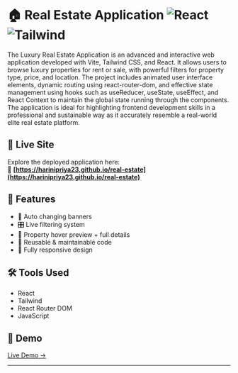# 🏠 Real Estate Application ![React](https://img.shields.io/badge/React-18-blue) ![Tailwind](https://img.shields.io/badge/TailwindCSS-3.0-blue)

The Luxury Real Estate Application is an advanced and interactive web application developed with Vite, Tailwind CSS, and React. It allows users to browse luxury properties for rent or sale, with powerful filters for property type, price, and location. The project includes animated user interface elements,  dynamic routing using react-router-dom, and effective state management using hooks such as useReducer, useState, useEffect, and React Context to maintain the global state running through the components. The application is ideal for highlighting frontend development skills in a professional and sustainable way as it accurately resemble a real-world elite real estate platform.
## 🚀 Live Site

Explore the deployed application here:  
🔗 **[https://harinipriya23.github.io/real-estate](https://harinipriya23.github.io/real-estate)**



## 🔎 Features
- 🔁 Auto changing banners
- 🎛️ Live filtering system
- 👀 Property hover preview + full details
- 🧩 Reusable & maintainable code
- 📱 Fully responsive design

## 🛠️ Tools Used
- React
- Tailwind
- React Router DOM
- JavaScript

## 📲 Demo
[Live Demo →](https://your-demo-link.com)

---


